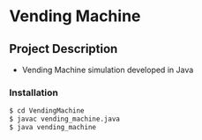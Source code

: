# Vending Machine


## Project Description
  - Vending Machine simulation developed in Java




### Installation

```sh
$ cd VendingMachine
$ javac vending_machine.java
$ java vending_machine
```

